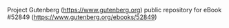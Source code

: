 Project Gutenberg (https://www.gutenberg.org) public repository for
eBook #52849 (https://www.gutenberg.org/ebooks/52849)
